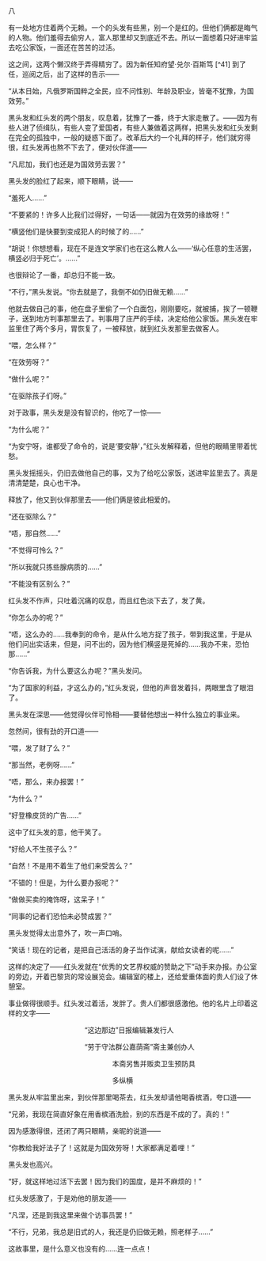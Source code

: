 八

  

有一处地方住着两个无赖。一个的头发有些黑，别一个是红的。但他们俩都是晦气的人物。他们羞得去偷穷人，富人那里却又到底近不去。所以一面想着只好进牢监去吃公家饭，一面还在苦苦的过活。

这之间，这两个懒汉终于弄得精穷了。因为新任知府望·兑尔·百斯笃 [^41] 到了任，巡阅之后，出了这样的告示——

“从本日始，凡俄罗斯国粹之全民，应不问性别、年龄及职业，皆毫不犹豫，为国效劳。”

黑头发和红头发的两个朋友，叹息着，犹豫了一番，终于大家走散了。——因为有些人进了侦缉队，有些人变了爱国者，有些人兼做着这两样，把黑头发和红头发剩在完全的孤独中，一般的疑惑下面了。改革后大约一个礼拜的样子，他们就穷得很，红头发再也熬不下去了，便对伙伴道——

“凡尼加，我们也还是为国效劳去罢？”

黑头发的脸红了起来，顺下眼睛，说——

“羞死人……”

“不要紧的！许多人比我们过得好，一句话——就因为在效劳的缘故呀！”

“横竖他们是快要到变成犯人的时候了的……”

“胡说！你想想看，现在不是连文学家们也在这么教人么——‘纵心任意的生活罢，横竖必归于死亡’。……”

也很辩论了一番，却总归不能一致。

“不行，”黑头发说。“你去就是了，我倒不如仍旧做无赖……”

他就去做自己的事，他在盘子里偷了一个白面包，刚刚要吃，就被捕，挨了一顿鞭子，送到地方判事那里去了。判事用了庄严的手续，决定给他公家饭。黑头发在牢监里住了两个多月，胃恢复了，一被释放，就到红头发那里去做客人。

“喂，怎么样？”

“在效劳呀？”

“做什么呢？”

“在驱除孩子们呀。”

对于政事，黑头发是没有智识的，他吃了一惊——

“为什么呢？”

“为安宁呀，谁都受了命令的，说是‘要安静’，”红头发解释着，但他的眼睛里带着忧愁。

黑头发摇摇头，仍旧去做他自己的事，又为了给吃公家饭，送进牢监里去了。真是清清楚楚，良心也干净。

释放了，他又到伙伴那里去——他们俩是彼此相爱的。

“还在驱除么？”

“唔，那自然……”

“不觉得可怜么？”

“所以我就只拣些腺病质的……”

“不能没有区别么？”

红头发不作声，只吐着沉痛的叹息，而且红色淡下去了，发了黄。

“你怎么办的呢？”

“唔，这么办的……我奉到的命令，是从什么地方捉了孩子，带到我这里，于是从他们问出实话来，但是，问不出的，因为他们横竖是死掉的……我办不来，恐怕那……”

“你告诉我，为什么要这么办呢？”黑头发问。

“为了国家的利益，才这么办的，”红头发说，但他的声音发着抖，两眼里含了眼泪了。

黑头发在深思——他觉得伙伴可怜相——要替他想出一种什么独立的事业来。

忽然间，很有劲的开口道——

“喂，发了财了么？”

“那当然，老例呀……”

“唔，那么，来办报罢！”

“为什么？”

“好登橡皮货的广告……”

这中了红头发的意，他干笑了。

“好给人不生孩子么？”

“自然！不是用不着生了他们来受苦么？”

“不错的！但是，为什么要办报呢？”

“做做买卖的掩饰呀，这呆子！”

“同事的记者们恐怕未必赞成罢？”

黑头发觉得太出意外了，吹一声口哨。

“笑话！现在的记者，是把自己活活的身子当作试演，献给女读者的呢……”

这样的决定了——红头发就在“优秀的文艺界权威的赞助之下”动手来办报。办公室的旁边，开着巴黎货的常设展览会。编辑室的楼上，还给爱重体面的贵人们设了休憩室。

事业做得很顺手。红头发过着活，发胖了。贵人们都很感激他。他的名片上印着这样的文字——

  

　　　　　　　　　　　“这边那边”日报编辑兼发行人

　　　　　　　　　　　“劳于守法群公嘉荫斋”斋主兼创办人

　　　　　　　　　　　　　　　本斋另售并贩卖卫生预防具

　　　　　　　　　　　　　　　多纵横

  

黑头发从牢监里出来，到伙伴那里喝茶去，红头发却请他喝香槟酒，夸口道——

“兄弟，我现在简直好象在用香槟酒洗脸，别的东西是不成的了。真的！”

因为感激得很，还闭了两只眼睛，亲昵的说道——

“你教给我好法子了！这就是为国效劳呀！大家都满足着哩！”

黑头发也高兴。

“好，就这样地过活下去罢！因为我们的国度，是并不麻烦的！”

红头发感激了，于是劝他的朋友道——

“凡涅，还是到我这里来做个访事员罢！”

“不行，兄弟，我总是旧式的人，我还是仍旧做无赖，照老样子……”

这故事里，是什么意义也没有的……连一点点！